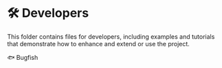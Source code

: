 # 🛠️ Developers  

This folder contains files for developers, including examples and tutorials that demonstrate how to enhance and extend or use the project.  

🐟 Bugfish